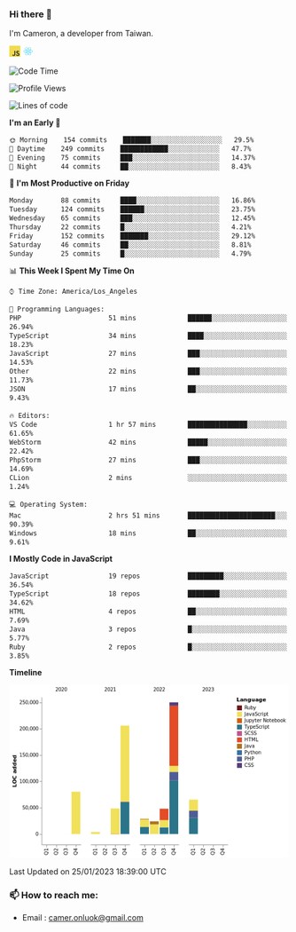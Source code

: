### Hi there 👋

I'm Cameron, a developer from Taiwan.


<code><img height="20" src="https://raw.githubusercontent.com/github/explore/80688e429a7d4ef2fca1e82350fe8e3517d3494d/topics/javascript/javascript.png"></code>
<code><img height="20" src="https://raw.githubusercontent.com/github/explore/80688e429a7d4ef2fca1e82350fe8e3517d3494d/topics/react/react.png"></code>



<!--START_SECTION:waka-->
![Code Time](http://img.shields.io/badge/Code%20Time-716%20hrs%204%20mins-blue)

![Profile Views](http://img.shields.io/badge/Profile%20Views-1-blue)

![Lines of code](https://img.shields.io/badge/From%20Hello%20World%20I%27ve%20Written-754%20Thousand%20lines%20of%20code-blue)

**I'm an Early 🐤** 

```text
🌞 Morning    154 commits    ███████░░░░░░░░░░░░░░░░░░   29.5% 
🌆 Daytime    249 commits    ████████████░░░░░░░░░░░░░   47.7% 
🌃 Evening    75 commits     ███░░░░░░░░░░░░░░░░░░░░░░   14.37% 
🌙 Night      44 commits     ██░░░░░░░░░░░░░░░░░░░░░░░   8.43%

```
📅 **I'm Most Productive on Friday** 

```text
Monday       88 commits     ████░░░░░░░░░░░░░░░░░░░░░   16.86% 
Tuesday      124 commits    ██████░░░░░░░░░░░░░░░░░░░   23.75% 
Wednesday    65 commits     ███░░░░░░░░░░░░░░░░░░░░░░   12.45% 
Thursday     22 commits     █░░░░░░░░░░░░░░░░░░░░░░░░   4.21% 
Friday       152 commits    ███████░░░░░░░░░░░░░░░░░░   29.12% 
Saturday     46 commits     ██░░░░░░░░░░░░░░░░░░░░░░░   8.81% 
Sunday       25 commits     █░░░░░░░░░░░░░░░░░░░░░░░░   4.79%

```


📊 **This Week I Spent My Time On** 

```text
⌚︎ Time Zone: America/Los_Angeles

💬 Programming Languages: 
PHP                      51 mins             ██████░░░░░░░░░░░░░░░░░░░   26.94% 
TypeScript               34 mins             ████░░░░░░░░░░░░░░░░░░░░░   18.23% 
JavaScript               27 mins             ███░░░░░░░░░░░░░░░░░░░░░░   14.53% 
Other                    22 mins             ███░░░░░░░░░░░░░░░░░░░░░░   11.73% 
JSON                     17 mins             ██░░░░░░░░░░░░░░░░░░░░░░░   9.43%

🔥 Editors: 
VS Code                  1 hr 57 mins        ███████████████░░░░░░░░░░   61.65% 
WebStorm                 42 mins             █████░░░░░░░░░░░░░░░░░░░░   22.42% 
PhpStorm                 27 mins             ███░░░░░░░░░░░░░░░░░░░░░░   14.69% 
CLion                    2 mins              ░░░░░░░░░░░░░░░░░░░░░░░░░   1.24%

💻 Operating System: 
Mac                      2 hrs 51 mins       ██████████████████████░░░   90.39% 
Windows                  18 mins             ██░░░░░░░░░░░░░░░░░░░░░░░   9.61%

```

**I Mostly Code in JavaScript** 

```text
JavaScript               19 repos            █████████░░░░░░░░░░░░░░░░   36.54% 
TypeScript               18 repos            ████████░░░░░░░░░░░░░░░░░   34.62% 
HTML                     4 repos             ██░░░░░░░░░░░░░░░░░░░░░░░   7.69% 
Java                     3 repos             █░░░░░░░░░░░░░░░░░░░░░░░░   5.77% 
Ruby                     2 repos             █░░░░░░░░░░░░░░░░░░░░░░░░   3.85%

```


**Timeline**

![Chart not found](https://raw.githubusercontent.com/camer0nluo/camer0nluo/main/charts/bar_graph.png) 


 Last Updated on 25/01/2023 18:39:00 UTC
<!--END_SECTION:waka-->

### 📫 How to reach me:
- Email : camer.onluok@gmail.com
